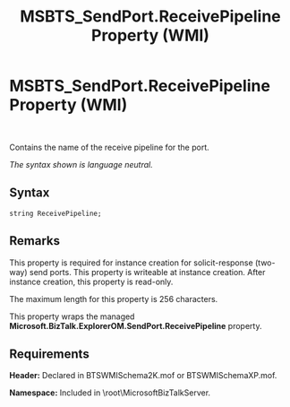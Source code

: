 ﻿---
title: MSBTS_SendPort.ReceivePipeline Property (WMI)
TOCTitle: MSBTS_SendPort.ReceivePipeline Property (WMI)
ms:assetid: 46be81e8-ed56-4d56-aeb2-49ff4464c1bd
ms:mtpsurl: https://msdn.microsoft.com/en-us/library/Aa559891(v=BTS.80)
ms:contentKeyID: 51527756
ms.date: 08/30/2017
mtps_version: v=BTS.80
---

# MSBTS\_SendPort.ReceivePipeline Property (WMI)

 

Contains the name of the receive pipeline for the port.

*The syntax shown is language neutral.*

## Syntax

``` 
string ReceivePipeline;  
```

## Remarks

This property is required for instance creation for solicit-response (two-way) send ports. This property is writeable at instance creation. After instance creation, this property is read-only.

The maximum length for this property is 256 characters.

This property wraps the managed **Microsoft.BizTalk.ExplorerOM.SendPort.ReceivePipeline** property.

## Requirements

**Header:** Declared in BTSWMISchema2K.mof or BTSWMISchemaXP.mof.

**Namespace:** Included in \\root\\MicrosoftBizTalkServer.

